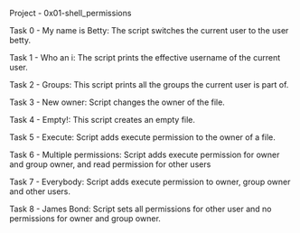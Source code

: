 Project - 0x01-shell_permissions

Task 0 - My name is Betty: The script switches the current user to the user betty.

Task 1 - Who an i: The script prints the effective username of the current user.

Task 2 - Groups: This script prints all the groups the current user is part of.

Task 3 - New owner: Script changes the owner of the file.

Task 4 - Empty!: This script creates an empty file.

Task 5 - Execute: Script adds execute permission to the owner of a file.

Task 6 - Multiple permissions: Script adds execute permission for owner and group owner, and read 
	 		       permission for other users

Task 7 - Everybody: Script adds execute permission to owner, group owner and other users.

Task 8 - James Bond: Script sets all permissions for other user and no permissions for owner and group owner.
